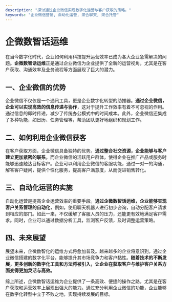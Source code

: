 ```yaml
---
description: "探讨通过企业微信实现数字化运营与客户获取的策略。"
keywords: "企业微信营销, 自动化运营, 聚合聊天, 聚合托管"
---
```

# 企微数智话运维

在当今数字化时代，企业如何利用科技提升运营效率已成为各大企业急需解决的问题。**企微数智话运维**正是通过企业微信为企业提供了全新的运营视角，尤其是在客户获取、沟通效率及业务流程等方面展现了巨大的潜力。

## 一、企业微信的优势

企业微信不仅仅是一个通讯工具，更是企业数字化转型的助推器。**通过企业微信，企业可以实现高效的信息传递与协作**，这对于提升工作效率有着不可忽视的作用。通过信息的即时传递，减少了传统办公模式中的时间成本。此外，企业微信还集成了多种功能，如日历、任务管理等，帮助团队更好地组织和规划工作。

## 二、如何利用企业微信获客

在客户获取方面，企业微信具备独特的优势。**通过整合社交资源，企业能够与客户建立更加紧密的联系**。而企业微信的活跃用户群体，使得企业在推广产品或服务时能够迅速触达目标客户。企业可以利用企业微信的客服功能，通过一对一的沟通，解答客户疑问，提供个性化服务，提高客户满意度，从而促进销售转化。

## 三、自动化运营的实施

自动化运营是提高企业运营效率的重要手段。**通过企微数智话运维，企业能够实现客户关系管理的自动化**，例如，使用聊天机器人进行初步咨询，自动分配客户请求到相应的部门。如此一来，不仅缓解了客服人员的压力，还能更有效地满足客户需求。同时，企业可以通过数据分析工具，监测客户反馈，及时调整运营策略。

## 四、未来展望

展望未来，企微数智化的运维方式将愈加普及。越来越多的企业将意识到，通过企业微信搭建的数字化平台，能够提升其市场竞争力和客户黏性。**随着技术的不断发展，更多创新的数字化工具和方法将被引入，让企业在获取客户与维护客户关系方面变得更加灵活与高效。**

综上所述，企微数智话运维为企业提供了一条高效、便捷的操作之路，尤其是在客户获取和运营效率上展现出强大的能力。通过充分利用企业微信的功能，企业能够在数字化转型中立于不败之地，实现持续发展的目标。
